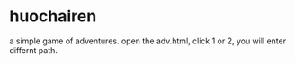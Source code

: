 huochairen
==========

a simple game of adventures. open the adv.html, click  1 or 2, you will enter differnt path.
